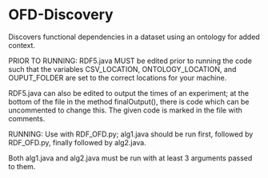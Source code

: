 # OFD-Discovery
Discovers functional dependencies in a dataset using an ontology for added context.

PRIOR TO RUNNING:
  RDF5.java MUST be edited prior to running the code such that the variables CSV_LOCATION, ONTOLOGY_LOCATION, and OUPUT_FOLDER are set to     the correct locations for your machine.

  RDF5.java can also be edited to output the times of an experiment; at the bottom of the file in the method finalOutput(), there is code     which can be uncommented to change this.  The given code is marked in the file with comments.

RUNNING:
  Use with RDF_OFD.py; alg1.java should be run first, followed by RDF_OFD.py, finally followed by alg2.java.

  Both alg1.java and alg2.java must be run with at least 3 arguments passed to them.  
  
